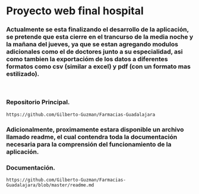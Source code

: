# Proyecto web final hospital

### Actualmente se esta finalizando el desarrollo de la aplicación, se pretende que esta cierre en el trancurso de la media noche y la mañana del jueves, ya que se estan agregando modulos adicionales como el de doctores junto a su especialidad, asi como tambien la exportacióm de los datos a diferentes formatos como csv (similar a excel) y pdf (con un formato mas estilizado).

<br>

### Repositorio Principal.

    https://github.com/Gilberto-Guzman/Farmacias-Guadalajara

### Adicionalmente, proximamente estara disponible un archivo llamado readme, el cual contendra toda la documentación necesaria para la comprensión del funcionamiento de la aplicación.

### Documentación.

    https://github.com/Gilberto-Guzman/Farmacias-Guadalajara/blob/master/readme.md
